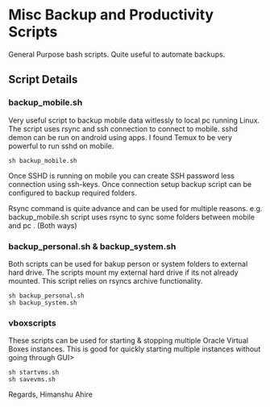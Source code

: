 # Misc Backup and Productivity Scripts
General Purpose bash scripts. Quite useful to automate backups.

## Script Details
### backup_mobile.sh
Very useful script to backup mobile data witlessly to local pc running Linux.
The script uses rsync and ssh connection to connect to mobile.
sshd demon can be run on android using apps.  I found Temux to be very powerful to run sshd on mobile.

```
sh backup_mobile.sh
```
Once SSHD is running on mobile you can create SSH password less connection using  ssh-keys. 
Once connection setup backup script can be configured to backup required folders.

Rsync command is quite advance and can be used for multiple reasons.
e.g. backup_mobile.sh script uses rsync to sync some folders between mobile and pc . (Both ways)

### backup_personal.sh & backup_system.sh
Both scripts can be used for bakup person or system folders to external hard drive.
The scripts mount my external hard drive if its not already mounted. 
This script relies on rsyncs archive functionality.

```
sh backup_personal.sh
sh backup_system.sh
```

### vboxscripts
These scripts can be used for starting & stopping multiple Oracle Virtual Boxes instances. 
This is good for quickly starting multiple instances without going through GUI>

```
sh startvms.sh
sh savevms.sh
```

Regards,
Himanshu Ahire
